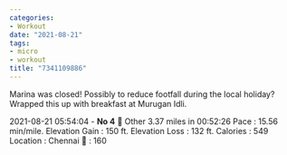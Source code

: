 ```yaml
---
categories:
- Workout
date: "2021-08-21"
tags:
- micro
- workout
title: "7341109886"
---
```


Marina was closed! Possibly to reduce footfall during the local holiday? Wrapped this up with breakfast at Murugan Idli.

2021-08-21 05:54:04 - **No 4** 🤸 Other 3.37 miles in 00:52:26 Pace : 15.56 min/mile. Elevation Gain : 150 ft. Elevation Loss : 132 ft. Calories : 549 Location : Chennai 💓 : 160
